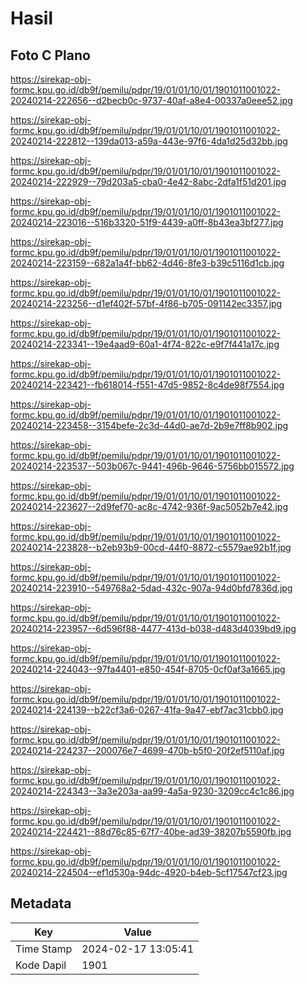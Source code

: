# Hasil

## Foto C Plano

https://sirekap-obj-formc.kpu.go.id/db9f/pemilu/pdpr/19/01/01/10/01/1901011001022-20240214-222656--d2becb0c-9737-40af-a8e4-00337a0eee52.jpg

https://sirekap-obj-formc.kpu.go.id/db9f/pemilu/pdpr/19/01/01/10/01/1901011001022-20240214-222812--139da013-a59a-443e-97f6-4da1d25d32bb.jpg

https://sirekap-obj-formc.kpu.go.id/db9f/pemilu/pdpr/19/01/01/10/01/1901011001022-20240214-222929--79d203a5-cba0-4e42-8abc-2dfa1f51d201.jpg

https://sirekap-obj-formc.kpu.go.id/db9f/pemilu/pdpr/19/01/01/10/01/1901011001022-20240214-223016--516b3320-51f9-4439-a0ff-8b43ea3bf277.jpg

https://sirekap-obj-formc.kpu.go.id/db9f/pemilu/pdpr/19/01/01/10/01/1901011001022-20240214-223159--682a1a4f-bb62-4d46-8fe3-b39c5116d1cb.jpg

https://sirekap-obj-formc.kpu.go.id/db9f/pemilu/pdpr/19/01/01/10/01/1901011001022-20240214-223256--d1ef402f-57bf-4f86-b705-091142ec3357.jpg

https://sirekap-obj-formc.kpu.go.id/db9f/pemilu/pdpr/19/01/01/10/01/1901011001022-20240214-223341--19e4aad9-60a1-4f74-822c-e9f7f441a17c.jpg

https://sirekap-obj-formc.kpu.go.id/db9f/pemilu/pdpr/19/01/01/10/01/1901011001022-20240214-223421--fb618014-f551-47d5-9852-8c4de98f7554.jpg

https://sirekap-obj-formc.kpu.go.id/db9f/pemilu/pdpr/19/01/01/10/01/1901011001022-20240214-223458--3154befe-2c3d-44d0-ae7d-2b9e7ff8b902.jpg

https://sirekap-obj-formc.kpu.go.id/db9f/pemilu/pdpr/19/01/01/10/01/1901011001022-20240214-223537--503b067c-9441-496b-9646-5756bb015572.jpg

https://sirekap-obj-formc.kpu.go.id/db9f/pemilu/pdpr/19/01/01/10/01/1901011001022-20240214-223627--2d9fef70-ac8c-4742-936f-9ac5052b7e42.jpg

https://sirekap-obj-formc.kpu.go.id/db9f/pemilu/pdpr/19/01/01/10/01/1901011001022-20240214-223828--b2eb93b9-00cd-44f0-8872-c5579ae92b1f.jpg

https://sirekap-obj-formc.kpu.go.id/db9f/pemilu/pdpr/19/01/01/10/01/1901011001022-20240214-223910--549768a2-5dad-432c-907a-94d0bfd7836d.jpg

https://sirekap-obj-formc.kpu.go.id/db9f/pemilu/pdpr/19/01/01/10/01/1901011001022-20240214-223957--6d596f88-4477-413d-b038-d483d4039bd9.jpg

https://sirekap-obj-formc.kpu.go.id/db9f/pemilu/pdpr/19/01/01/10/01/1901011001022-20240214-224043--97fa4401-e850-454f-8705-0cf0af3a1665.jpg

https://sirekap-obj-formc.kpu.go.id/db9f/pemilu/pdpr/19/01/01/10/01/1901011001022-20240214-224139--b22cf3a6-0267-41fa-9a47-ebf7ac31cbb0.jpg

https://sirekap-obj-formc.kpu.go.id/db9f/pemilu/pdpr/19/01/01/10/01/1901011001022-20240214-224237--200076e7-4699-470b-b5f0-20f2ef5110af.jpg

https://sirekap-obj-formc.kpu.go.id/db9f/pemilu/pdpr/19/01/01/10/01/1901011001022-20240214-224343--3a3e203a-aa99-4a5a-9230-3209cc4c1c86.jpg

https://sirekap-obj-formc.kpu.go.id/db9f/pemilu/pdpr/19/01/01/10/01/1901011001022-20240214-224421--88d76c85-67f7-40be-ad39-38207b5590fb.jpg

https://sirekap-obj-formc.kpu.go.id/db9f/pemilu/pdpr/19/01/01/10/01/1901011001022-20240214-224504--ef1d530a-94dc-4920-b4eb-5cf17547cf23.jpg


## Metadata

| Key        | Value               |
| ---------- | ------------------- |
| Time Stamp | 2024-02-17 13:05:41 |
| Kode Dapil | 1901                |



